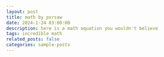```yaml
---
layout: post
title: math by pxrsaw
date: 2024-1-24 03:00:00
description: here is a math equation you wouldn't believe
tags: incredible math
related_posts: false
categories: sample-posts
---
```





